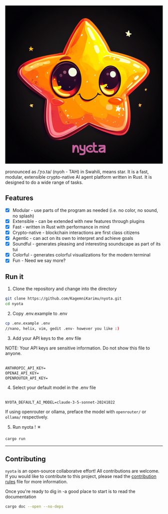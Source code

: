![logo](/logo_with_text.png)

pronounced as /ˈɲɔ.ta/ (nyoh - TAH) in Swahili, means star.
It is a fast, modular, extensible crypto-native AI agent platform written in Rust. It is designed to do a wide range of tasks.

## Features

- [x] Modular - use parts of the program as needed (i.e. no color, no sound, no splash)
- [x] Extensible - can be extended with new features through plugins
- [x] Fast - written in Rust with performance in mind
- [x] Crypto-native - blockchain interactions are first class citizens
- [x] Agentic - can act on its own to interpret and achieve goals
- [x] Soundful - generates pleasing and interesting soundscape as part of its tui
- [x] Colorful - generates colorful visualizations for the modern terminal
- [x] Fun - Need we say more?

## Run it

1. Clone the repository and change into the directory

```bash
git clone https://github.com/KagemniKarimu/nyota.git
cd nyota
```

2. Copy .env.example to .env

```bash
cp .env.example .env
//nano, helix, vim, gedit .env- however you like :)
```

3. Add your API keys to the .env file

NOTE: Your API keys are sensitive information. Do not show this file to anyone.

```env

ANTHROPIC_API_KEY=
OPENAI_API_KEY=
OPENROUTER_API_KEY=
```

4. Select your default model in the .env file

```env

NYOTA_DEFAULT_AI_MODEL=claude-3-5-sonnet-20241022
```

If using openrouter or ollama, preface the model with `openrouter/` or `ollama/` respectively.

5. Run nyota ! ✴️

```bash
cargo run
```

---

## Contributing

`nyota` is an open-source collaboratve effort! All contributions are welcome.
If you would like to contribute to this project, please read the [contribution rules](/notes/contribution-rules.md) file for more information.

Once you're ready to dig in -a good place to start is to read the documentation

```bash
cargo doc --open --no-deps
```
